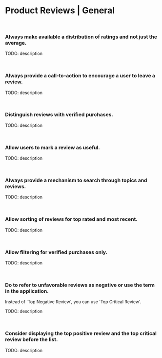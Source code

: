 # Product Reviews | General
<br>


### Always make available a distribution of ratings and not just the average.

TODO: description

<br>


### Always provide a call-to-action to encourage a user to leave a review.

TODO: description

<br>


### Distinguish reviews with verified purchases.

TODO: description

<br>


### Allow users to mark a review as useful.

TODO: description

<br>


### Always provide a mechanism to search through topics and reviews.

TODO: description

<br>


### Allow sorting of reviews for top rated and most recent.

TODO: description

<br>


### Allow filtering for verified purchases only.

TODO: description

<br>


### Do to refer to unfavorable reviews as negative or use the term in the application.

Instead of 'Top Negative Review', you can use 'Top Critical Review'.

TODO: description

<br>


### Consider displaying the top positive review and the top critical review before the list.

TODO: description

<br>


